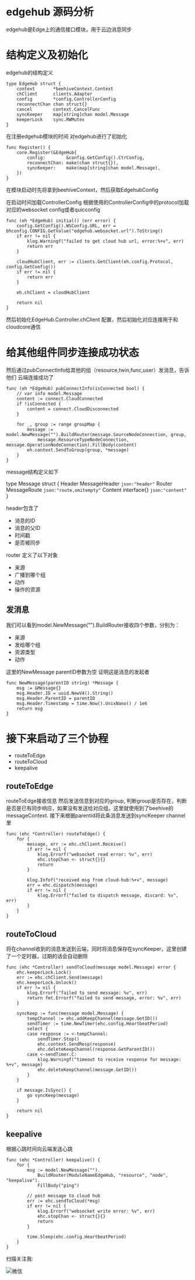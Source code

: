 # edgehub 源码分析

edgehub是Edge上的通信接口模块，用于云边消息同步

# 结构定义及初始化

edgehub的结构定义

```
type EdgeHub struct {
	context       *beehiveContext.Context
	chClient      clients.Adapter
	config        *config.ControllerConfig
	reconnectChan chan struct{}
	cancel        context.CancelFunc
	syncKeeper    map[string]chan model.Message
	keeperLock    sync.RWMutex
}
```


在注册edgehub模块的时间 对edgehub进行了初始化

```
func Register() {
	core.Register(&EdgeHub{
		config:        &config.GetConfig().CtrConfig,
		reconnectChan: make(chan struct{}),
		syncKeeper:    make(map[string]chan model.Message),
	})
}
```



在模块启动时先将拿到beehiveContext，然后获取EdgehubConfig

在启动时间加载ControllerConfig 根据使用的ControllerConfig中的protocol加载对应的websocket config或者quicconfig

```
func (eh *EdgeHub) initial() (err error) {
	config.GetConfig().WSConfig.URL, err = bhconfig.CONFIG.GetValue("edgehub.websocket.url").ToString()
	if err != nil {
		klog.Warningf("failed to get cloud hub url, error:%+v", err)
		return err
	}

	cloudHubClient, err := clients.GetClient(eh.config.Protocol, config.GetConfig())
	if err != nil {
		return err
	}

	eh.chClient = cloudHubClient

	return nil
}
```

然后初始化EdgeHub.Controller.chClient 配置，然后初始化对应连接用于和cloudcore通信

# 给其他组件同步连接成功状态

然后通过pubConnectInfo给其他的组（resource,twin,func,user）发消息，告诉他们 云端连接成功了

```
func (eh *EdgeHub) pubConnectInfo(isConnected bool) {
	// var info model.Message
	content := connect.CloudConnected
	if !isConnected {
		content = connect.CloudDisconnected
	}

	for _, group := range groupMap {
		message := model.NewMessage("").BuildRouter(message.SourceNodeConnection, group,
			message.ResourceTypeNodeConnection, message.OperationNodeConnection).FillBody(content)
		eh.context.SendToGroup(group, *message)
	}
}
```

message结构定义如下

type Message struct {
	Header  MessageHeader `json:"header"`
	Router  MessageRoute  `json:"route,omitempty"`
	Content interface{}   `json:"content"`
}

header包含了

- 消息的ID
- 消息的父ID
- 时间戳
- 是否被同步


router 定义了以下对象

- 来源
- 广播到哪个组
- 动作
- 操作的资源


## 发消息

我们可以看到model.NewMessage("").BuildRouter接收四个参数，分别为：

- 来源
- 发给哪个组
- 资源类型
- 动作

这里的NewMessage parentID参数为空 证明这是消息的发起者

```
func NewMessage(parentID string) *Message {
	msg := &Message{}
	msg.Header.ID = uuid.NewV4().String()
	msg.Header.ParentID = parentID
	msg.Header.Timestamp = time.Now().UnixNano() / 1e6
	return msg
}
```


# 接下来启动了三个协程

- routeToEdge
- routeToCloud
- keepalive

## routeToEdge

routeToEdge接收信息 然后发送信息到对应的group,
判断group是否存在，判断是否是已有同步响应，如果没有发送给对应组。这里就使用到了beehive的messageContext.
接下来根据parentid将此条消息发送到syncKeeper channel里

```
func (ehc *Controller) routeToEdge() {
	for {
		message, err := ehc.chClient.Receive()
		if err != nil {
			klog.Errorf("websocket read error: %v", err)
			ehc.stopChan <- struct{}{}
			return
		}

		klog.Infof("received msg from cloud-hub:%+v", message)
		err = ehc.dispatch(message)
		if err != nil {
			klog.Errorf("failed to dispatch message, discard: %v", err)
		}
	}
}
```


## routeToCloud

将在channel收到的消息发送到云端，同时将消息保存在syncKeeper，这里创建了一个定时器，过期的话会自动删除

```
func (ehc *Controller) sendToCloud(message model.Message) error {
	ehc.keeperLock.Lock()
	err := ehc.chClient.Send(message)
	ehc.keeperLock.Unlock()
	if err != nil {
		klog.Errorf("failed to send message: %v", err)
		return fmt.Errorf("failed to send message, error: %v", err)
	}

	syncKeep := func(message model.Message) {
		tempChannel := ehc.addKeepChannel(message.GetID())
		sendTimer := time.NewTimer(ehc.config.HeartbeatPeriod)
		select {
		case response := <-tempChannel:
			sendTimer.Stop()
			ehc.context.SendResp(response)
			ehc.deleteKeepChannel(response.GetParentID())
		case <-sendTimer.C:
			klog.Warningf("timeout to receive response for message: %+v", message)
			ehc.deleteKeepChannel(message.GetID())
		}
	}

	if message.IsSync() {
		go syncKeep(message)
	}

	return nil
}
```


## keepalive

根据心跳时间向云端发送心跳

```
func (ehc *Controller) keepalive() {
	for {
		msg := model.NewMessage("").
			BuildRouter(ModuleNameEdgeHub, "resource", "node", "keepalive").
			FillBody("ping")

		// post message to cloud hub
		err := ehc.sendToCloud(*msg)
		if err != nil {
			klog.Errorf("websocket write error: %v", err)
			ehc.stopChan <- struct{}{}
			return
		}

		time.Sleep(ehc.config.HeartbeatPeriod)
	}
}
```


扫描关注我:

![微信](http://q08i5y6c2.bkt.clouddn.com/qrcode_for_gh_7457c3b1bfab_258.jpg)